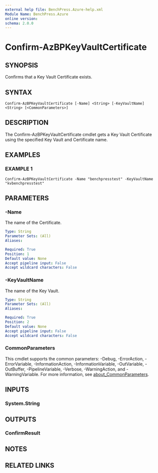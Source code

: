 ```yaml
---
external help file: BenchPress.Azure-help.xml
Module Name: BenchPress.Azure
online version:
schema: 2.0.0
---
```


# Confirm-AzBPKeyVaultCertificate

## SYNOPSIS
Confirms that a Key Vault Certificate exists.

## SYNTAX

```
Confirm-AzBPKeyVaultCertificate [-Name] <String> [-KeyVaultName] <String> [<CommonParameters>]
```

## DESCRIPTION
The Confirm-AzBPKeyVaultCertificate cmdlet gets a Key Vault Certificate using the specified Key Vault and
Certificate name.

## EXAMPLES

### EXAMPLE 1
```
Confirm-AzBPKeyVaultCertificate -Name "benchpresstest" -KeyVaultName "kvbenchpresstest"
```

## PARAMETERS

### -Name
The name of the Certificate.

```yaml
Type: String
Parameter Sets: (All)
Aliases:

Required: True
Position: 1
Default value: None
Accept pipeline input: False
Accept wildcard characters: False
```

### -KeyVaultName
The name of the Key Vault.

```yaml
Type: String
Parameter Sets: (All)
Aliases:

Required: True
Position: 2
Default value: None
Accept pipeline input: False
Accept wildcard characters: False
```

### CommonParameters
This cmdlet supports the common parameters: -Debug, -ErrorAction, -ErrorVariable, -InformationAction, -InformationVariable, -OutVariable, -OutBuffer, -PipelineVariable, -Verbose, -WarningAction, and -WarningVariable. For more information, see [about_CommonParameters](http://go.microsoft.com/fwlink/?LinkID=113216).

## INPUTS

### System.String
## OUTPUTS

### ConfirmResult
## NOTES

## RELATED LINKS

